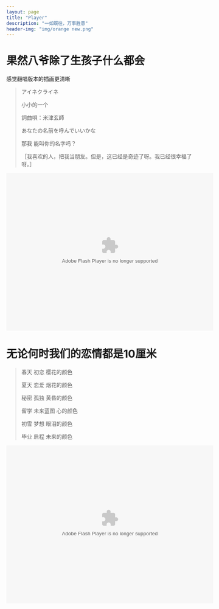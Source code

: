 ```yaml
---
layout: page
title: "Player"
description: "一如既往，万事胜意"
header-img: "img/orange new.png"
---
```


<script type="text/javascript" src="http://www.xiami.com/widget/player-single?uid=135215938&sid=1769059251&mode=js"></script>

# 果然八爷除了生孩子什么都会

感觉翻唱版本的插画更清晰

>アイネクライネ
>
>小小的一个
>
>詞曲唄：米津玄師
>
>あなたの名前を呼んでいいかな
>
>那我 能叫你的名字吗？
>
>［我喜欢的人，把我当朋友。但是，这已经是奇迹了呀。我已经很幸福了呀。］

<embed height="415" width="544" quality="high" allowfullscreen="true" type="application/x-shockwave-flash" src="//static.hdslb.com/miniloader.swf" flashvars="aid=15528406&page=1" pluginspage="//www.adobe.com/shockwave/download/download.cgi?P1_Prod_Version=ShockwaveFlash">

# 无论何时我们的恋情都是10厘米

>春天 初恋 樱花的颜色
>
>夏天 恋爱 烟花的颜色
>
>秘密 孤独 黄昏的颜色
>
>留学 未来蓝图 心的颜色
>
>初雪 梦想 眼泪的颜色
>
>毕业 启程 未来的颜色 

<embed height="415" width="544" quality="high" allowfullscreen="true" type="application/x-shockwave-flash" src="//static.hdslb.com/miniloader.swf" flashvars="aid=16939458&page=1" pluginspage="//www.adobe.com/shockwave/download/download.cgi?P1_Prod_Version=ShockwaveFlash">
